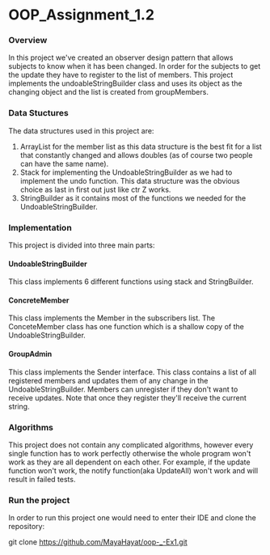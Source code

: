 # OOP_Assignment_1.2
### Overview
In this project we've created an observer design pattern that allows subjects to know when it has been changed. In order for the subjects to get the update they have to register to the list of members.
This project implements the undoableStringBuilder class and uses its object as the changing object and the list is created from groupMembers.

### Data Stuctures
The data structures used in this project are:
1. ArrayList for the member list as this data structure is the best fit for a list that constantly changed and allows doubles (as of course two people can have the same name).
2. Stack for implementing the UndoableStringBuilder as we had to implement the undo function. This data structure was the obvious choice as last in first out just like ctr Z works.
3. StringBuilder as it contains most of the functions we needed for the UndoableStringBuilder.

### Implementation
This project is divided into three main parts:
#### UndoableStringBuilder
This class implements 6 different functions using stack and StringBuilder.
#### ConcreteMember
This class implements the Member in the subscribers list.
The ConceteMember class has one function which is a shallow copy of the UndoableStringBuilder.
#### GroupAdmin
This class implements the Sender interface. This class contains a list of all registered members and updates them of any change in the UndoableStringBuilder.
Members can unregister if they don't want to receive updates. Note that once they register they'll receive the current string.

### Algorithms
This project does not contain any complicated algorithms, however every single function has to work perfectly otherwise the whole program won't work as they are all dependent on each other.
For example, if the update function won't work, the notify function(aka UpdateAll) won't work and will result in failed tests.

### Run the project
In order to run this project one would need to enter their IDE and clone the repository:

git clone https://github.com/MayaHayat/oop-_-Ex1.git



